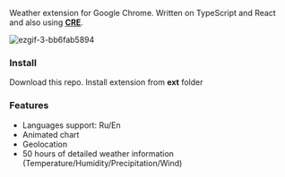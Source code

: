 Weather extension for Google Chrome. Written on TypeScript and React and also using **[CRE](https://github.com/prg938/cre)**.

![ezgif-3-bb6fab5894](https://user-images.githubusercontent.com/7237762/229301735-0ba10058-6239-4417-b8c0-8aa001aa7388.gif)

### Install
Download this repo. Install extension from **ext** folder

### Features
* Languages support: Ru/En
* Animated chart
* Geolocation
* 50 hours of detailed weather information (Temperature/Humidity/Precipitation/Wind)
